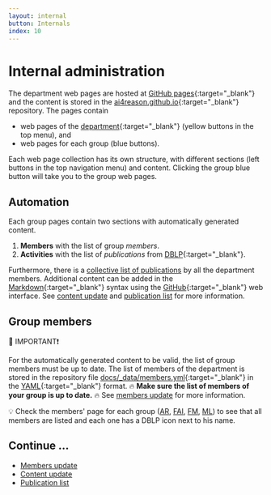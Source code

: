 ```yaml
---
layout: internal
button: Internals
index: 10
---
```


# Internal administration

The department web pages are hosted at 
[GitHub pages](https://pages.github.com/){:target="_blank"} 
and the content is stored in the
[ai4reason.github.io](https://github.com/ai4reason/ai4reason.github.io){:target="_blank"}
repository.
The pages contain 
+ web pages of the 
[department](https://usermap.cvut.cz/search/department/37210#25766){:target="_blank"}
(yellow buttons in the top menu),
and
+ web pages for each group (blue buttons).

Each web page collection has its own structure, with different sections (left buttons in the top navigation menu) and content.
Clicking the group blue button will take you to the group web pages.

## Automation

Each group pages contain two sections with automatically generated content.

1. **Members** with the list of group _members_.
2. **Activities** with the list of _publications_ from [DBLP](https://dblp.uni-trier.de/){:target="_blank"}.

Furthermore, there is a [collective list of publications](/activities.html) by all the department members.
Additional content can be added in the
[Markdown](https://www.markdownguide.org/){:target="_blank"}
syntax using the
[GitHub](https://github.com/ai4reason/ai4reason.github.io/tree/main/docs/groups){:target="_blank"}
web interface.
See [content update](/internal/content.html) and 
[publication list](/internal/biblio.html) for more information.

## Group members

🔴 IMPORTANT❗

For the automatically generated content to be valid, the list of group members
must be up to date.
The list of members of the department is stored in the repository file 
[docs/_data/members.yml](https://github.com/ai4reason/ai4reason.github.io/blob/main/docs/_data/members.yml/){:target="_blank"}
in the 
[YAML](https://en.wikipedia.org/wiki/YAML/){:target="_blank"} 
format.
🔥 **Make sure the list of members of your group is up to date.** 🔥
See [members update](/internal/members.html) for more information.

💡 Check the members' page for each group ([AR](/groups/AR/members.html),
[FAI](/groups/FAI/members.html), [FM](/groups/FM/members.html),
[ML](/groups/ML/members.html)) to see that all members are listed and each one
has a DBLP icon next to his name.



## Continue ...

+ [Members update](/internal/members.html)
+ [Content update](/internal/content.html)
+ [Publication list](/internal/biblio.html)


